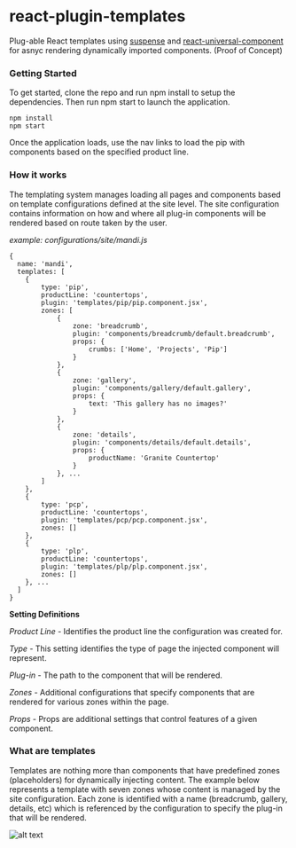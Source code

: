 # react-plugin-templates
Plug-able React templates using [suspense](https://reactjs.org/docs/code-splitting.html#suspense) and [react-universal-component](https://github.com/faceyspacey/react-universal-component) for asnyc rendering dynamically imported components. (Proof of Concept)

### Getting Started

To get started, clone the repo and run npm install to setup the dependencies. Then run npm start to launch the application.

```
npm install
npm start
```

Once the application loads, use the nav links to load the pip with components based on the specified product line.


### How it works
The templating system manages loading all pages and components based on template configurations defined at the site level. The site configuration contains information on how and where all plug-in components will be rendered based on route taken by the user.

<i>example: configurations/site/mandi.js</i>
```
{
  name: 'mandi',
  templates: [
    {
        type: 'pip',
        productLine: 'countertops',
        plugin: 'templates/pip/pip.component.jsx',
        zones: [
            {
                zone: 'breadcrumb',
                plugin: 'components/breadcrumb/default.breadcrumb',
                props: {
                    crumbs: ['Home', 'Projects', 'Pip']
                }
            },
            {
                zone: 'gallery',
                plugin: 'components/gallery/default.gallery',
                props: {
                    text: 'This gallery has no images?'
                }
            },
            {
                zone: 'details',
                plugin: 'components/details/default.details',
                props: {
                    productName: 'Granite Countertop'
                }
            }, ...
        ]
    },
    {
        type: 'pcp',
        productLine: 'countertops',
        plugin: 'templates/pcp/pcp.component.jsx',
        zones: []
    },
    {
        type: 'plp',
        productLine: 'countertops',
        plugin: 'templates/plp/plp.component.jsx',
        zones: []
    }, ...
  ]
}
```
<b>Setting Definitions</b>

<i>Product Line</i> - Identifies the product line the configuration was created for.

<i>Type</i> - This setting identifies the type of page the injected component will represent.

<i>Plug-in</i> - The path to the component that will be rendered.

<i>Zones</i> - Additional configurations that specify components that are rendered for various zones within the page.

<i>Props</i> - Props are additional settings that control features of a given component.

### What are templates

Templates are nothing more than components that have predefined zones (placeholders) for dynamically injecting content. The example below represents a template with seven zones whose content is managed by the site configuration. Each zone is identified with a name (breadcrumb, gallery, details, etc) which is referenced by the configuration to specify the plug-in that will be rendered.

![alt text](https://raw.githubusercontent.com/eschall/react-plugin-templates/master/documentation/images/template-example.png)


